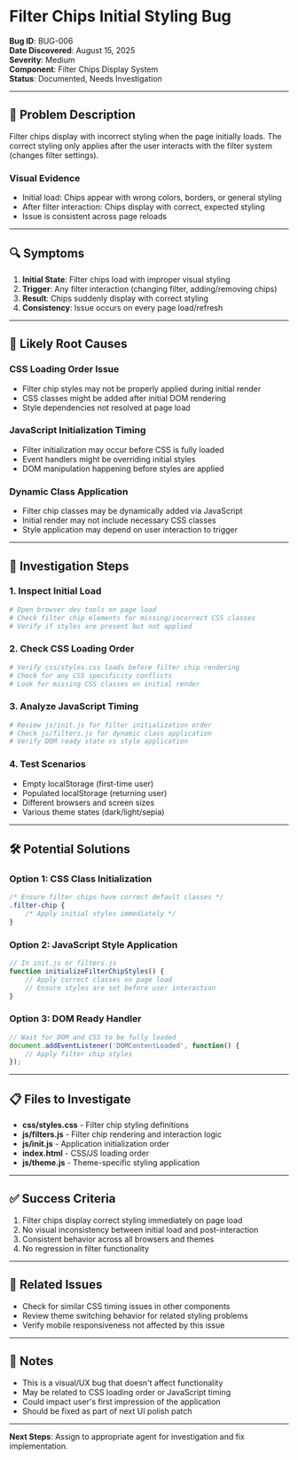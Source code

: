 # Filter Chips Initial Styling Bug

**Bug ID**: BUG-006  
**Date Discovered**: August 15, 2025  
**Severity**: Medium  
**Component**: Filter Chips Display System  
**Status**: Documented, Needs Investigation

---

## 🐛 **Problem Description**

Filter chips display with incorrect styling when the page initially loads. The correct styling only applies after the user interacts with the filter system (changes filter settings).

### **Visual Evidence**
- Initial load: Chips appear with wrong colors, borders, or general styling
- After filter interaction: Chips display with correct, expected styling
- Issue is consistent across page reloads

---

## 🔍 **Symptoms**

1. **Initial State**: Filter chips load with improper visual styling
2. **Trigger**: Any filter interaction (changing filter, adding/removing chips)
3. **Result**: Chips suddenly display with correct styling
4. **Consistency**: Issue occurs on every page load/refresh

---

## 🎯 **Likely Root Causes**

### **CSS Loading Order Issue**
- Filter chip styles may not be properly applied during initial render
- CSS classes might be added after initial DOM rendering
- Style dependencies not resolved at page load

### **JavaScript Initialization Timing**
- Filter initialization may occur before CSS is fully loaded
- Event handlers might be overriding initial styles
- DOM manipulation happening before styles are applied

### **Dynamic Class Application**
- Filter chip classes may be dynamically added via JavaScript
- Initial render may not include necessary CSS classes
- Style application may depend on user interaction to trigger

---

## 🔧 **Investigation Steps**

### **1. Inspect Initial Load**
```bash
# Open browser dev tools on page load
# Check filter chip elements for missing/incorrect CSS classes
# Verify if styles are present but not applied
```

### **2. Check CSS Loading Order**
```bash
# Verify css/styles.css loads before filter chip rendering
# Check for any CSS specificity conflicts
# Look for missing CSS classes on initial render
```

### **3. Analyze JavaScript Timing**
```bash
# Review js/init.js for filter initialization order
# Check js/filters.js for dynamic class application
# Verify DOM ready state vs style application
```

### **4. Test Scenarios**
- Empty localStorage (first-time user)
- Populated localStorage (returning user) 
- Different browsers and screen sizes
- Various theme states (dark/light/sepia)

---

## 🛠️ **Potential Solutions**

### **Option 1: CSS Class Initialization**
```css
/* Ensure filter chips have correct default classes */
.filter-chip {
    /* Apply initial styles immediately */
}
```

### **Option 2: JavaScript Style Application**
```javascript
// In init.js or filters.js
function initializeFilterChipStyles() {
    // Apply correct classes on page load
    // Ensure styles are set before user interaction
}
```

### **Option 3: DOM Ready Handler**
```javascript
// Wait for DOM and CSS to be fully loaded
document.addEventListener('DOMContentLoaded', function() {
    // Apply filter chip styles
});
```

---

## 📋 **Files to Investigate**

- **css/styles.css** - Filter chip styling definitions
- **js/filters.js** - Filter chip rendering and interaction logic  
- **js/init.js** - Application initialization order
- **index.html** - CSS/JS loading order
- **js/theme.js** - Theme-specific styling application

---

## ✅ **Success Criteria**

1. Filter chips display correct styling immediately on page load
2. No visual inconsistency between initial load and post-interaction
3. Consistent behavior across all browsers and themes
4. No regression in filter functionality

---

## 🔗 **Related Issues**

- Check for similar CSS timing issues in other components
- Review theme switching behavior for related styling problems
- Verify mobile responsiveness not affected by this issue

---

## 📝 **Notes**

- This is a visual/UX bug that doesn't affect functionality
- May be related to CSS loading order or JavaScript timing
- Could impact user's first impression of the application
- Should be fixed as part of next UI polish patch

---

**Next Steps**: Assign to appropriate agent for investigation and fix implementation.
